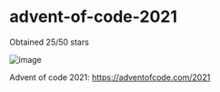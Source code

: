 # advent-of-code-2021

Obtained 25/50 stars

![image](https://user-images.githubusercontent.com/67345874/188491632-0a986ad1-3eeb-47df-bad8-0020f923931c.png)

Advent of code 2021: https://adventofcode.com/2021
